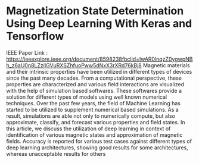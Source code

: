 # Magnetization State Determination Using Deep Learning With Keras and Tensorflow
IEEE Paper Link : https://ieeexplore.ieee.org/document/8598238fbclid=IwAR0lnqzZ0ygwpNBh_z6aU0n8LZzjIGVuRXSZhfuoPww5dNxX3rXRd76kBj8
Magnetic materials and their intrinsic properties have been utilized in different types of devices since the past many decades. From a computational perspective, these properties are characterized and various field interactions are visualized with the help of simulation based softwares. These softwares provide a solution for different types of models using well known numerical techniques. Over the past few years, the field of Machine Learning has started to be utilized to supplement numerical based simulations. As a result, simulations are able not only to numerically compute, but also approximate, classify, and forecast various properties and field states. In this article, we discuss the utilization of deep learning in context of identification of various magnetic states and approximation of magnetic fields. Accuracy is reported for various test cases against different types of deep learning architectures, showing good results for some architectures, whereas unacceptable results for others
